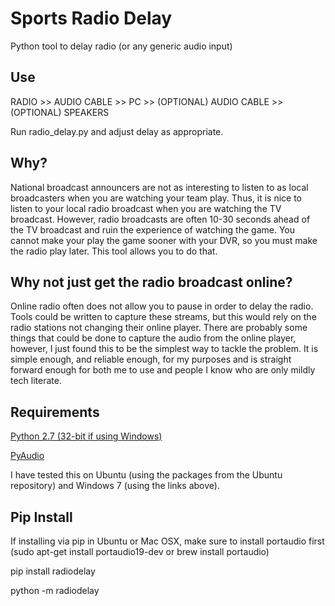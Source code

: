 Sports Radio Delay
==============================

Python tool to delay radio (or any generic audio input)

## Use

RADIO >> AUDIO CABLE >> PC >> (OPTIONAL) AUDIO CABLE >> (OPTIONAL) SPEAKERS

Run radio_delay.py and adjust delay as appropriate.

## Why?

National broadcast announcers are not as interesting to listen to as local broadcasters when you are watching your team play. Thus, it is nice to listen to your local radio broadcast when you are watching the TV broadcast. However, radio broadcasts are often 10-30 seconds ahead of the TV broadcast and ruin the experience of watching the game. You cannot make your play the game sooner with your DVR, so you must make the radio play later. This tool allows you to do that.

## Why not just get the radio broadcast online?

Online radio often does not allow you to pause in order to delay the radio. Tools could be written to capture these streams, but this would rely on the radio stations not changing their online player. There are probably some things that could be done to capture the audio from the online player, however, I just found this to be the simplest way to tackle the problem. It is simple enough, and reliable enough, for my purposes and is straight forward enough for both me to use and people I know who are only mildly tech literate.

## Requirements

[Python 2.7 (32-bit if using Windows)](https://www.python.org/download/releases/2.7.7/)

[PyAudio](http://people.csail.mit.edu/hubert/pyaudio/)

I have tested this on Ubuntu (using the packages from the Ubuntu repository) and Windows 7 (using the links above).

## Pip Install

If installing via pip in Ubuntu or Mac OSX, make sure to install portaudio first (sudo apt-get install portaudio19-dev or brew install portaudio) 

pip install radiodelay

python -m radiodelay
